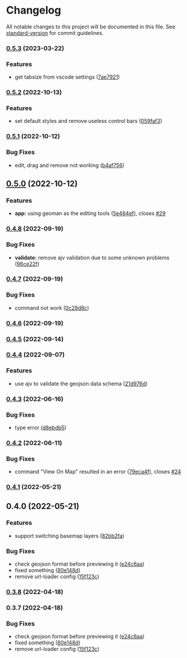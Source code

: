 # Changelog

All notable changes to this project will be documented in this file. See [standard-version](https://github.com/conventional-changelog/standard-version) for commit guidelines.

### [0.5.3](https://github.com/re0x2a/geojson.io-for-vscode/compare/v0.5.2...v0.5.3) (2023-03-22)


### Features

* get tabsize from vscode settings ([7ae7921](https://github.com/re0x2a/geojson.io-for-vscode/commit/7ae7921401b4f8ac46a6baa3ecfc7ed661a5e5fa))

### [0.5.2](https://github.com/re0x2a/geojson.io-for-vscode/compare/v0.5.1...v0.5.2) (2022-10-13)


### Features

* set default styles and remove useless control bars ([059faf3](https://github.com/re0x2a/geojson.io-for-vscode/commit/059faf31a120a1c2c8f933346add17e10c19937c))

### [0.5.1](https://github.com/re0x2a/geojson.io-for-vscode/compare/v0.5.0...v0.5.1) (2022-10-12)


### Bug Fixes

* edit, drag and remove not working ([b4af756](https://github.com/re0x2a/geojson.io-for-vscode/commit/b4af7565ff5968667c546dc1eca351468d4b60bc))

## [0.5.0](https://github.com/re0x2a/geojson.io-for-vscode/compare/v0.4.8...v0.5.0) (2022-10-12)


### Features

* **app:** using geoman as the editing tools ([5e464ef](https://github.com/re0x2a/geojson.io-for-vscode/commit/5e464ef3d7addea62709e89c648a8e9cd52aded0)), closes [#29](https://github.com/re0x2a/geojson.io-for-vscode/issues/29)

### [0.4.8](https://github.com/re0x2a/geojson.io-for-vscode/compare/v0.4.7...v0.4.8) (2022-09-19)


### Bug Fixes

* **validate:** remove ajv validation due to some unknown problems ([96ce22f](https://github.com/re0x2a/geojson.io-for-vscode/commit/96ce22fcd004606ebfe9ca58294c2e4d3d66e98d))

### [0.4.7](https://github.com/re0x2a/geojson.io-for-vscode/compare/v0.4.6...v0.4.7) (2022-09-19)


### Bug Fixes

* command not work ([0c28d8c](https://github.com/re0x2a/geojson.io-for-vscode/commit/0c28d8cc2df18e189f0aada540e80fad62214429))

### [0.4.6](https://github.com/re0x2a/geojson.io-for-vscode/compare/v0.4.5...v0.4.6) (2022-09-19)

### [0.4.5](https://github.com/re0x2a/geojson.io-for-vscode/compare/v0.4.4...v0.4.5) (2022-09-14)

### [0.4.4](https://github.com/rend42/geojson.io-for-vscode/compare/v0.4.3...v0.4.4) (2022-09-07)


### Features

* use ajv to validate the geojson data schema ([21d976d](https://github.com/rend42/geojson.io-for-vscode/commit/21d976d69e7726268ab86ead2a71a6ed7c674ab9))

### [0.4.3](https://github.com/rend42/geojson.io-for-vscode/compare/v0.4.2...v0.4.3) (2022-06-16)


### Bug Fixes

* type error ([d8ebdb5](https://github.com/rend42/geojson.io-for-vscode/commit/d8ebdb5997d4f442ca6fb74874fbf830b73fd7f6))

### [0.4.2](https://github.com/rend42/geojson.io-for-vscode/compare/v0.4.1...v0.4.2) (2022-06-11)


### Bug Fixes

* command "View On Map" resulted in an error ([79eca4f](https://github.com/rend42/geojson.io-for-vscode/commit/79eca4f2cf5c232d7b71d40ecbe634e9d885fbfa)), closes [#24](https://github.com/rend42/geojson.io-for-vscode/issues/24)

### [0.4.1](https://github.com/rend42/geojson.io-for-vscode/compare/v0.4.0...v0.4.1) (2022-05-21)

## 0.4.0 (2022-05-21)


### Features

* support switching basemap layers ([82bb2fa](https://github.com/rend42/geojson.io-for-vscode/commit/82bb2fa67f17607f066c8e2584f4447b831cad3b))


### Bug Fixes

* check geojson format before previewing it ([e24c6aa](https://github.com/rend42/geojson.io-for-vscode/commit/e24c6aa255fd194e82824b521a9e8ad4c7c00bb6))
* fixed something ([80e148d](https://github.com/rend42/geojson.io-for-vscode/commit/80e148d5181682ede6287fef757aad8b1955327b))
* remove url-loader config ([15f123c](https://github.com/rend42/geojson.io-for-vscode/commit/15f123cd0ba1aee886ef24ed6945961cfdd742d8))

### [0.3.8](https://github.com/rend42/geojson.io-for-vscode/compare/v0.3.7...v0.3.8) (2022-04-18)

### 0.3.7 (2022-04-18)


### Bug Fixes

* check geojson format before previewing it ([e24c6aa](https://github.com/rend42/geojson.io-for-vscode/commit/e24c6aa255fd194e82824b521a9e8ad4c7c00bb6))
* fixed something ([80e148d](https://github.com/rend42/geojson.io-for-vscode/commit/80e148d5181682ede6287fef757aad8b1955327b))
* remove url-loader config ([15f123c](https://github.com/rend42/geojson.io-for-vscode/commit/15f123cd0ba1aee886ef24ed6945961cfdd742d8))
